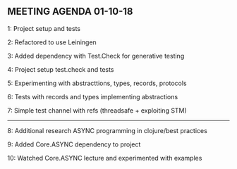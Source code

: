 MEETING AGENDA 01-10-18
-

1:  Project setup and tests

2:  Refactored to use Leiningen

3:  Added dependency with Test.Check for generative testing

4:  Project setup test.check and tests

5:  Experimenting with abstracttions, types, records, protocols

6:  Tests with records and types implementing abstractions

7:  Simple test channel with refs (threadsafe + exploiting STM)

----
8:  Additional research ASYNC programming in clojure/best practices

9:  Added Core.ASYNC dependency to project

10: Watched Core.ASYNC lecture and experimented with examples
